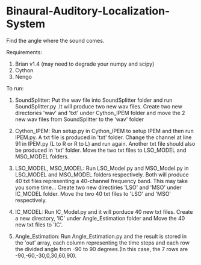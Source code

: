 # Binaural-Auditory-Localization-System

Find the angle where the sound comes.

Requirements:
1. Brian v1.4 (may need to degrade your numpy and scipy)
2. Cython
3. Nengo

To run:

1. SoundSplitter:
Put the wav file into SoundSplitter folder and run SoundSplitter.py .It will produce two new wav files.
Create two new directories 'wav' and 'txt' under Cython_IPEM folder and move the 2 new wav files from SoundSplitter to the 'wav' folder

2. Cython_IPEM:
Run setup.py in Cython_IPEM to setup IPEM and then run IPEM.py. A txt file is produced in 'txt' folder. Change the channel at line 91 in IPEM.py (L to R or R to L) and run again. Another txt file should also be produced in 'txt' folder.
Move the two txt files to LSO_MODEL and MSO_MODEL folders. 

3. LSO_MODEL, MSO_MODEL:
Run LSO_Model.py and MSO_Model.py in LSO_MODEL and MSO_MODEL folders respectively. Both will produce 40 txt files representing a 40-channel frequency band. This may take you some time...
Create two new directiries 'LSO' and 'MSO' under IC_MODEL folder. Move the two 40 txt files to 'LSO' and 'MSO' respectively.

4. IC_MODEL:
Run IC_Model.py and it will porduce 40 new txt files. 
Create a new directory, 'IC' under Angle_Estimation folder and Move the 40 new txt files to 'IC'.

5. Angle_Estimation:
Run Angle_Estimation.py and the result is stored in the 'out' array, each column representing the time steps and each row the divided angle from -90 to 90 degrees.(In this case, the 7 rows are -90,-60,-30,0,30,60,90). 
